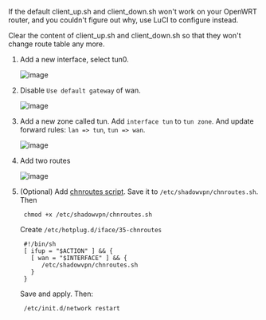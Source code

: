 If the default client_up.sh and client_down.sh won't work on your OpenWRT router,
and you couldn't figure out why, use LuCI to configure instead.

Clear the content of client_up.sh and client_down.sh so that
they won't change route table any more.

1. Add a new interface, select tun0.

   ![image](https://cloud.githubusercontent.com/assets/1073082/4519784/4b303254-4ccb-11e4-8c93-65b193612104.png)

2. Disable `Use default gateway` of wan.

   ![image](https://cloud.githubusercontent.com/assets/1073082/4519789/7a262276-4ccb-11e4-846e-85f31584b1d0.png)

3. Add a new zone called tun. Add `interface tun` to `tun zone`. And update forward rules: `lan => tun`, `tun => wan`.

   ![image](https://cloud.githubusercontent.com/assets/1073082/4519773/fccd4138-4cca-11e4-945b-b1da19e63c92.png)

4. Add two routes

   ![image](https://cloud.githubusercontent.com/assets/1073082/4519796/b98a5edc-4ccb-11e4-8fbc-ceccd14c35fc.png)

5. (Optional) Add [chnroutes script](https://github.com/clowwindy/ShadowVPN/blob/master/samples/chnroutes.sh).
   Save it to `/etc/shadowvpn/chnroutes.sh`. Then

        chmod +x /etc/shadowvpn/chnroutes.sh

   Create `/etc/hotplug.d/iface/35-chnroutes`

        #!/bin/sh
        [ ifup = "$ACTION" ] && {
          [ wan = "$INTERFACE" ] && {
             /etc/shadowvpn/chnroutes.sh
          }
        }

   Save and apply. Then:

        /etc/init.d/network restart